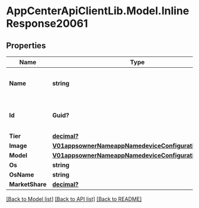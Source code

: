 # AppCenterApiClientLib.Model.InlineResponse20061
## Properties

Name | Type | Description | Notes
------------ | ------------- | ------------- | -------------
**Name** | **string** | The name of the device model and OS version | [optional] 
**Id** | **Guid?** | The unique id of the device configuration | [optional] 
**Tier** | [**decimal?**](BigDecimal.md) | The tier | [optional] 
**Image** | [**V01appsownerNameappNamedeviceConfigurationsImage**](V01appsownerNameappNamedeviceConfigurationsImage.md) |  | [optional] 
**Model** | [**V01appsownerNameappNamedeviceConfigurationsModel**](V01appsownerNameappNamedeviceConfigurationsModel.md) |  | [optional] 
**Os** | **string** |  | [optional] 
**OsName** | **string** |  | [optional] 
**MarketShare** | [**decimal?**](BigDecimal.md) |  | [optional] 

[[Back to Model list]](../README.md#documentation-for-models) [[Back to API list]](../README.md#documentation-for-api-endpoints) [[Back to README]](../README.md)

